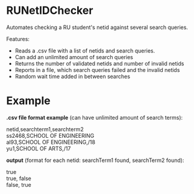 # RUNetIDChecker
Automates checking a RU student's netid against several search queries.  

Features:  
* Reads a .csv file with a list of netids and search queries.
* Can add an unlimited amount of search queries
* Returns the number of validated netids and number of invalid netids
* Reports in a file, which search queries failed and the invalid netids
* Random wait time added in between searches  


# Example

**.csv file format example** (can have unlimited amount of search terms):

netid,searchterm1,searchterm2  
ss2468,SCHOOL OF ENGINEERING  
al93,SCHOOL OF ENGINEERING,/18  
yu1,SCHOOL OF ARTS,/17  


**output** (format for each netid: searchTerm1 found, searchTerm2 found):  
  
true  
true, false  
false, true  


